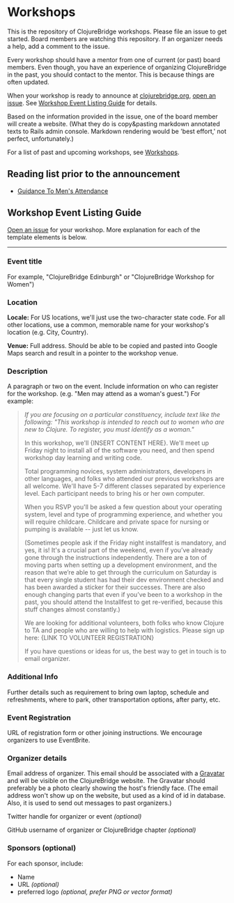 # Workshops

This is the repository of ClojureBridge workshops. Please file an issue to
get started. Board members are watching this repository. If an organizer needs
a help, add a comment to the issue.

Every workshop should have a mentor from one of current (or past) board members.
Even though, you have an experience of organizing ClojureBridge in the past,
you should contact to the mentor. This is because things are often updated.

When your workshop is ready to announce at [clojurebridge.org](http://clojurebridge.org),
[open an issue](https://github.com/ClojureBridge/Workshops/issues/new).
See [Workshop Event Listing Guide](#workshop-event-listing-guide) for details.

Based on the information provided in the issue, one of the board
member will create a website. (What they do is copy&pasting markdown annotated texts
to Rails admin console. Markdown rendering would be 'best effort,' not perfect,
unfortunately.)

For a list of past and upcoming workshops, see [Workshops](http://clojurebridge.github.io/community-docs/workshops.html).

## Reading list prior to the announcement

- [Guidance To Men's Attendance](https://github.com/ClojureBridge/organizing/blob/master/Guidance-to-Mens-Attendance.md)

## Workshop Event Listing Guide

[Open an issue](https://github.com/ClojureBridge/Workshops/issues/new) for
your workshop. More explanation for each of the template elements is below.

---

### Event title

For example, "ClojureBridge Edinburgh" or "ClojureBridge Workshop for
Women")

### Location

**Locale:** For US locations, we'll just use the two-character state
code.  For all other locations, use a common, memorable name for your
workshop's location (e.g. City, Country).

**Venue:** Full address. Should be able to be copied and pasted into
Google Maps search and result in a pointer to the workshop venue.

### Description

A paragraph or two on the event. Include information on who can register
for the workshop. (e.g. "Men may attend as a woman's guest.") For
example:

> *If you are focusing on a particular constituency, include text like the
> following: "This workshop is intended to reach out to women who are new
> to Clojure. To register, you must identify as a woman."*
>
> In this workshop, we'll {INSERT CONTENT HERE}. We'll meet up Friday
> night to install all of the software you need, and then spend workshop
> day learning and writing code.
>
> Total programming novices, system administrators, developers in other
> languages, and folks who attended our previous workshops are all
> welcome. We'll have 5-7 different classes separated by experience level.
> Each participant needs to bring his or her own computer.
>
> When you RSVP you'll be asked a few question about your operating
> system, level and type of programming experience, and whether you will
> require childcare. Childcare and private space for nursing or pumping is
> available -- just let us know.
>
> (Sometimes people ask if the Friday night installfest is mandatory, and
> yes, it is! It's a crucial part of the weekend, even if you’ve already
> gone through the instructions independently. There are a ton of moving
> parts when setting up a development environment, and the reason that
> we’re able to get through the curriculum on Saturday is that every
> single student has had their dev environment checked and has been
> awarded a sticker for their successes. There are also enough changing
> parts that even if you’ve been to a workshop in the past, you should
> attend the Installfest to get re-verified, because this stuff changes
> almost constantly.)
>
> We are looking for additional volunteers, both folks who know Clojure to
> TA and people who are willing to help with logistics. Please sign up
> here: {LINK TO VOLUNTEER REGISTRATION}
>
> If you have questions or ideas for us, the best way to get in touch is
> to email organizer.

### Additional Info

Further details such as requirement to bring own laptop, schedule and
refreshments, where to park, other transportation options, after party,
etc.

### Event Registration

URL of registration form or other joining instructions. We encourage
organizers to use EventBrite.

### Organizer details

Email address of organizer. This email should be associated with a
[Gravatar](https://gravatar.com/) and will be visible on the
ClojureBridge website. The Gravatar should preferably be a photo clearly
showing the host's friendly face. (The email address won't show up on the
website, but used as a kind of id in database. Also, it is used to send
out messages to past organizers.)

Twitter handle for organizer or event *(optional)*

GitHub username of organizer or ClojureBridge chapter *(optional)*

### Sponsors (optional)

For each sponsor, include:

- Name
- URL *(optional)*
- preferred logo *(optional, prefer PNG or vector format)*
